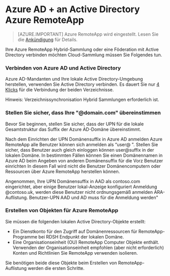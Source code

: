 
<properties 
    pageTitle="Azure AD + an Active Directory Azure RemoteApp | Microsoft Azure" 
    description="Erlernen von Active Directory Azure RemoteApp arbeiten." 
    services="remoteapp" 
    documentationCenter="" 
    authors="lizap" 
    manager="mbaldwin" />

<tags 
    ms.service="remoteapp" 
    ms.workload="compute" 
    ms.tgt_pltfrm="na" 
    ms.devlang="na" 
    ms.topic="article" 
    ms.date="08/15/2016" 
    ms.author="elizapo" />



# <a name="azure-ad--active-directory-requirements-for-azure-remoteapp"></a>Azure AD + an Active Directory Azure RemoteApp

> [AZURE.IMPORTANT]
> Azure RemoteApp wird eingestellt. Lesen Sie die [Ankündigung](https://go.microsoft.com/fwlink/?linkid=821148) für Details.


Ihre Azure RemoteApp Hybrid-Sammlung oder eine Föderation mit Active Directory verbinden möchten Cloud-Sammlung müssen Sie Folgendes tun.

### <a name="connect-azure-ad-and-active-directory"></a>Verbinden von Azure AD und Active Directory

Azure AD-Mandanten und Ihre lokale Active Directory-Umgebung herstellen, verwenden Sie Active Directory verbinden. Es dauert Sie nur [4 Klicks](https://blogs.technet.microsoft.com/enterprisemobility/2014/08/04/connecting-ad-and-azure-ad-only-4-clicks-with-azure-ad-connect/) für die Verbindung der beiden Verzeichnisse.

Hinweis: Verzeichnissynchronisation Hybrid Sammlungen erforderlich ist.

### <a name="make-sure-your-domaincom-match"></a>Stellen Sie sicher, dass Ihre "@domain.com" übereinstimmen
Bevor Sie beginnen, stellen Sie sicher, dass der UPN für die lokale Gesamtstruktur das Suffix der Azure AD-Domäne übereinstimmt. 

Nach dem Einrichten der UPN Domänensuffix in Azure AD anmelden Azure RemoteApp alle Benutzer können sich anmelden als “user@ <the suffix you set up>". Stellen Sie sicher, dass Benutzer auch gleich einloggen können user@suffix in der lokalen Domäne. In bestimmten Fällen können Sie einen Domänennamen in Azure AD beim Angeben von anderen Domänensuffix für die Vorz Benutzer einrichten In diesem Fall wird nicht die Benutzer Domänencomputern oder Ressourcen über Azure RemoteApp herstellen können.

Angenommen, Ihre UPN Domänensuffix in AAD als contoso.com eingerichtet, aber einige Benutzer lokal-Anzeige konfiguriert Anmeldung @contoso.uk, werden diese Benutzer nicht ordnungsgemäß anmelden ARA-Auflistung. Benutzer-UPN AAD und AD muss für die Anmeldung werden"

### <a name="create-objects-for-azure-remoteapp"></a>Erstellen von Objekten für Azure RemoteApp
Sie müssen die folgenden lokalen Active Directory-Objekte erstellt:

- Ein Dienstkonto für den Zugriff auf Domänenressourcen für RemoteApp-Programme bei RDSH Endpunkt der lokalen Domäne.
- Eine Organisationseinheit (OU) RemoteApp Computer Objekte enthält. Verwenden der Organisationseinheit empfohlen (aber nicht erforderlich) Konten und Richtlinien Sie RemoteApp verwenden isolieren.

Sie benötigen beide diese Objekte beim Erstellen von RemoteApp-Auflistung werden die ersten Schritte.